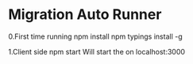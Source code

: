 # Migration Auto Runner

0.First time running
npm install
npm typings install -g

1.Client side
npm start
Will start the on localhost:3000
